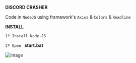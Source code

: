 **DISCORD CRASHER**

Code in `NodeJS` using framework's `Axios` & `Colors` & `Readline`

**INSTALL**

`1º Install Node-JS`

`2º Open ` **start.bat**

![image](https://user-images.githubusercontent.com/69597508/98058234-f1d63200-1e22-11eb-91ec-36435f7aaf3d.png)

